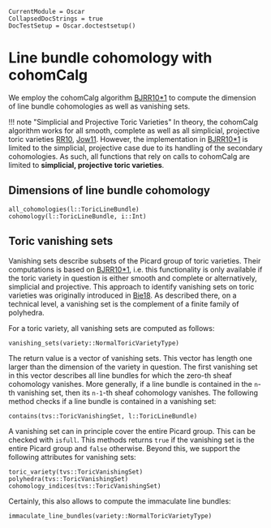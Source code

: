 ```@meta
CurrentModule = Oscar
CollapsedDocStrings = true
DocTestSetup = Oscar.doctestsetup()
```


# Line bundle cohomology with cohomCalg

We employ the cohomCalg algorithm [BJRR10*1](@cite)
to compute the dimension of line bundle cohomologies as well as vanishing sets.

!!! note "Simplicial and Projective Toric Varieties"
    In theory, the cohomCalg algorithm works for all smooth, complete as well as all
    simplicial, projective toric varieties [RR10](@cite), [Jow11](@cite). However, the implementation in [BJRR10*1](@cite) is limited to the
    simplicial, projective case due to its handling of the secondary cohomologies. As such, all
    functions that rely on calls to cohomCalg are limited to **simplicial, projective toric varieties**.


## Dimensions of line bundle cohomology

```@docs
all_cohomologies(l::ToricLineBundle)
cohomology(l::ToricLineBundle, i::Int)
```

## Toric vanishing sets

Vanishing sets describe subsets of the Picard group of toric varieties.
Their computations is based on [BJRR10*1](@cite), i.e.
this functionality is only available if the toric variety in question is
either smooth and complete or alternatively, simplicial and projective.
This approach to identify vanishing sets on toric varieties was originally
introduced in [Bie18](@cite). As described there, on a technical level,
a vanishing set is the complement of a finite family of polyhedra.

For a toric variety, all vanishing sets are computed as follows:
```@docs
vanishing_sets(variety::NormalToricVarietyType)
```
The return value is a vector of vanishing sets. This vector has length one
larger than the dimension of the variety in question. The first vanishing
set in this vector describes all line bundles for which the zero-th sheaf
cohomology vanishes. More generally, if a line bundle is contained in the
`n`-th vanishing set, then its `n-1`-th sheaf cohomology vanishes. The
following method checks if a line bundle is contained in a vanishing set:
```@docs
contains(tvs::ToricVanishingSet, l::ToricLineBundle)
```
A vanishing set can in principle cover the entire Picard group. This
can be checked with `isfull`. This methods returns `true` if the
vanishing set is the entire Picard group and `false` otherwise.
Beyond this, we support the following attributes for vanishing sets:
```@docs
toric_variety(tvs::ToricVanishingSet)
polyhedra(tvs::ToricVanishingSet)
cohomology_indices(tvs::ToricVanishingSet)
```
Certainly, this also allows to compute the immaculate line bundles:
```@docs
immaculate_line_bundles(variety::NormalToricVarietyType)
```
